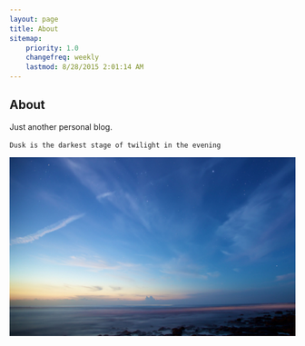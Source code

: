 ```yaml
---
layout: page
title: About
sitemap:
    priority: 1.0
    changefreq: weekly
    lastmod: 8/28/2015 2:01:14 AM
---
```

<h2>About</h2>
Just another personal blog.

`Dusk is the darkest stage of twilight in the evening`

![](https://raw.githubusercontent.com/skydusk/skydusk.github.io/master/assets/dusk.jpg)
